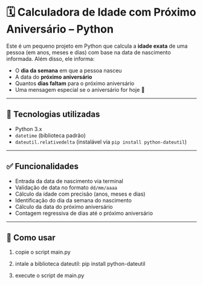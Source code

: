 # 🗓️ Calculadora de Idade com Próximo Aniversário – Python

Este é um pequeno projeto em Python que calcula a **idade exata** de uma pessoa (em anos, meses e dias) com base na data de nascimento informada. Além disso, ele informa:

- O **dia da semana** em que a pessoa nasceu  
- A data do **próximo aniversário**  
- Quantos **dias faltam** para o próximo aniversário  
- Uma mensagem especial se o aniversário for hoje 🥳

---

## 📌 Tecnologias utilizadas

- Python 3.x  
- `datetime` (biblioteca padrão)  
- `dateutil.relativedelta` (instalável via `pip install python-dateutil`)

---

## ✅ Funcionalidades

- Entrada da data de nascimento via terminal  
- Validação de data no formato `dd/mm/aaaa`  
- Cálculo da idade com precisão (anos, meses e dias)  
- Identificação do dia da semana do nascimento  
- Cálculo da data do próximo aniversário  
- Contagem regressiva de dias até o próximo aniversário

---

## 🚀 Como usar

1. copie o script main.py

2. intale a biblioteca dateutil: pip install python-dateutil

3. execute o script de main.py


